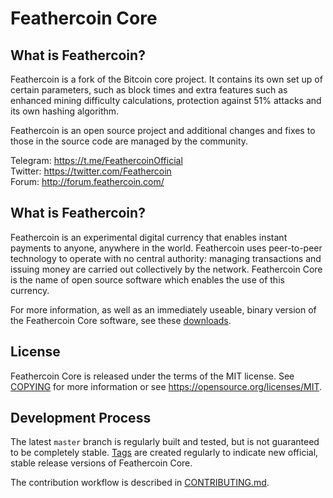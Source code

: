 
Feathercoin Core
================

What is Feathercoin?
--------------------

Feathercoin is a fork of the Bitcoin core project. It contains its own
set up of certain parameters, such as block times and extra features such
as enhanced mining difficulty calculations, protection against 51% attacks
and its own hashing algorithm.

Feathercoin is an open source project and additional changes and fixes to those in
the source code are managed by the community.

Telegram: https://t.me/FeathercoinOfficial  
Twitter: https://twitter.com/Feathercoin  
Forum: http://forum.feathercoin.com/


What is Feathercoin?
----------------

Feathercoin is an experimental digital currency that enables instant payments to
anyone, anywhere in the world. Feathercoin uses peer-to-peer technology to operate
with no central authority: managing transactions and issuing money are carried
out collectively by the network. Feathercoin Core is the name of open source
software which enables the use of this currency.

For more information, as well as an immediately useable, binary version of
the Feathercoin Core software, see these [downloads](https://github.com/FeatherCoin/Feathercoin/releases).


License
-------

Feathercoin Core is released under the terms of the MIT license. See [COPYING](COPYING) for more
information or see https://opensource.org/licenses/MIT.


Development Process
-------------------

The latest `master` branch is regularly built and tested, but is not guaranteed to be
completely stable. [Tags](https://github.com/Feathercoin/Feathercoin/tags) are created
regularly to indicate new official, stable release versions of Feathercoin Core.

The contribution workflow is described in [CONTRIBUTING.md](CONTRIBUTING.md).

